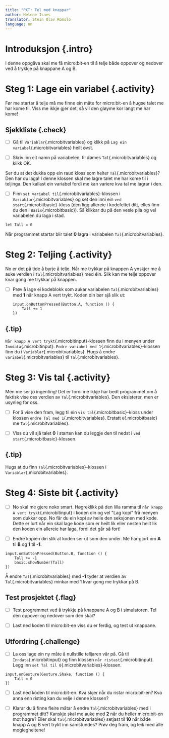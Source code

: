 ```yaml
---
title: "PXT: Tel med knappar"
author: Helene Isnes
translator: Stein Olav Romslo
language: nn
---
```



# Introduksjon {.intro}

I denne oppgåva skal me få micro:bit-en til å telje både oppover og nedover ved
å trykkje på knappane A og B.


# Steg 1: Lage ein variabel {.activity}

Før me startar å telje må me finne ein måte for micro:bit-en å hugse talet me
har kome til. Viss me ikkje gjer det, så vil den gløyme kor langt me har kome!

## Sjekkliste {.check}

- [ ] Gå til `Variablar`{.microbitvariables} og klikk på `Lag ein variabel`{.microbitvariables} heilt øvst.

- [ ] Skriv inn eit namn på variabelen, til dømes `Tal`{.microbitvariables} og klikk OK.

Ser du at det dukka opp ein raud kloss som heiter `Tal`{.microbitvariables}? Den har du laga! I
denne klossen skal me lagre talet me har kome til i teljinga. Den kallast ein
variabel fordi me kan variere kva tal me lagrar i den.

- [ ] Finn `set variabel til`{.microbitvariables}-klossen i `Variablar`{.microbitvariables} og set den inni ein `ved
  start`{.microbitbasic}-kloss (den ligg allereie i kodefeltet ditt, elles finn du den i
  `Basis`{.microbitbasic}). Så klikkar du på den vesle pila og vel variabelen du laga i stad.

```microbit
let Tall = 0
```

Når programmet startar blir talet __0__ lagra i variabelen `Tal`{.microbitvariables}.


# Steg 2: Teljing {.activity}

No er det på tide å byrje å telje. Når me trykkar på knappen A ynskjer me å auke
verdien i `Tal`{.microbitvariables} med éin. Slik kan me telje oppover kvar gong me trykkar på
knappen.

- [ ] Prøv å lage ei kodeblokk som aukar variabelen `Tal`{.microbitvariables} med __1__ når knapp A
  vert trykt. Koden din bør sjå slik ut:

  ```microbit
  input.onButtonPressed(Button.A, function () {
      Tall += 1
  })
  ```

## {.tip}

`Når knapp A vert trykt`{.microbitinput}-klossen finn du i menyen under `Inndata`{.microbitinput}. `Endre
variabel med 1`{.microbitvariables}-klossen finn du i `Variablar`{.microbitvariables}. Hugs å endre `variabel`{.microbitvariables} til
`Tal`{.microbitvariables}.


# Steg 3: Vis tal {.activity}

Men me ser jo ingenting! Det er fordi me ikkje har bedt programmet om å faktisk
vise oss verdien av `Tal`{.microbitvariables}. Den eksisterer, men er usynleg for oss.

- [ ] For å vise den fram, legg til ein `vis tal`{.microbitbasic}-kloss under klossen `endre Tal med 1`{.microbitvariables}. Erstatt `0`{.microbitbasic} me `Tal`{.microbitvariables}.

- [ ] Viss du vil sjå talet __0__ i starten kan du leggje den til nedst i `ved
  start`{.microbitbasic}-klossen.

## {.tip}

Hugs at du finn `Tal`{.microbitvariables}-klossen i `Variablar`{.microbitvariables}.


# Steg 4: Siste bit {.activity}

- [ ] No skal me gjere noko smart. Høgreklikk på den lilla ramma til `når knapp
  A vert trykt`{.microbitinput} i koden din og vel "Lag kopi" frå menyen som dukkar opp. No får
  du ein kopi av heile den seksjonen med kode. Dette er lurt når ein skal lage
  kode som er heilt lik eller nesten heilt lik den koden ein allereie har laga,
  fordi det går så fort!

- [ ] Endre kopien din slik at koden ser ut som den under. Me har gjort om __A__
  til __B__ og __1__ til __-1__.

```microbit
input.onButtonPressed(Button.B, function () {
    Tall += -1
    basic.showNumber(Tall)
})
```

Å endre `Tal`{.microbitvariables} med __-1__ tyder at verdien av `Tal`{.microbitvariables} minkar med 1 kvar gong me
trykkar på B.

## Test prosjektet {.flag}

- [ ] Test programmet ved å trykkje på knappane A og B i simulatoren. Tel den
  oppover og nedover som den skal?

- [ ] Last ned koden til micro:bit-en viss du er ferdig, og test ut knappane.

## Utfordring {.challenge}

- [ ] La oss lage ein ny måte å nullstille telljaren vår på. Gå til `Inndata`{.microbitinput} og
  finn klossen `når ristast`{.microbitinput}. Legg inn `set Tal til 0`{.microbitvariables}-klossen.

```microbit
input.onGesture(Gesture.Shake, function () {
    Tall = 0
})
```

- [ ] Last ned koden til micro:bit-en. Kva skjer når du ristar micro:bit-en? Kva
  anna enn risting kan du velje i denne klossen?

- [ ] Klarar du å finne fleire måtar å endre `Tal`{.microbitvariables} med i programmet ditt?
  Kanskje skal me auke med __2__ når du heller micro:bit-en mot høgre? Eller skal
  `Tal`{.microbitvariables} setjast til __10__ når både knapp A og B vert trykt inn samstundes? Prøv
  deg fram, og leik med alle moglegheitene!
